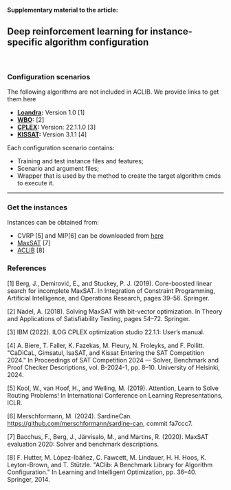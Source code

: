 **Supplementary material to the article:**

## Deep reinforcement learning for instance-specific algorithm configuration
<br>

### Configuration scenarios

The following algorithms are not included in ACLIB. We provide links to get them here

+ **[Loandra](https://github.com/jezberg/loandra):** Version 1.0 [1]  
+ **[WBO](https://github.com/sbjoshi/Open-WBO-Inc):** [2]
+ **[CPLEX](https://www.ibm.com/products/ilog-cplex-optimization-studio):** Version: 22.1.1.0 [3]  
+ **[KISSAT](https://github.com/arminbiere/kissat):** Version 3.1.1 [4]  

Each configuration scenario contains:  
+ Training and test instance files and features;  
+ Scenario and argument files;  
+ Wrapper that is used by the method to create the target algorithm cmds to execute it.

***

### Get the instances

Instances can be obtained from:
+ CVRP [5] and MIP[6]  can be downloaded from [here](https://zenodo.org/records/14515806?token=eyJhbGciOiJIUzUxMiJ9.eyJpZCI6IjllNTYwNDBlLThkZjItNGJhOS04Zjc4LTJjODVkMjU4NmY2MSIsImRhdGEiOnt9LCJyYW5kb20iOiIyYmNiYjVmZjFhNWMwMTI1NmI0MjQ5ZGY0NGQ5MTA1YiJ9.p0cZ7dgnbi4oj6rTTztYB3w4_pXStOLlJoKOF9UYX80gCc9t_cpgkUcSYdQsbB03S6bgPCGsLg3tzjCgujp0Yw)
+ [MaxSAT](http://www.cs.toronto.edu/maxsat-lib/maxsat-instances/master-set/unweighted/) [7]  
+ [ACLIB](https://bitbucket.org/mlindauer/aclib2/src/master/) [8]  


### References

[1] Berg, J., Demirović, E., and Stuckey, P. J. (2019). Core-boosted linear search for incomplete MaxSAT. In Integration of Constraint Programming, Artificial Intelligence, and Operations Research, pages 39–56. Springer.

[2] Nadel, A. (2018). Solving MaxSAT with bit-vector optimization. In Theory and Applications of Satisfiability Testing, pages 54–72. Springer.

[3] IBM (2022). ILOG CPLEX optimization studio 22.1.1: User’s manual.

[4] A. Biere, T. Faller, K. Fazekas, M. Fleury, N. Froleyks, and F. Pollitt. "CaDiCaL, Gimsatul, IsaSAT, and Kissat Entering the SAT Competition 2024." In Proceedings of SAT Competition 2024 — Solver, Benchmark and Proof Checker Descriptions, vol. B-2024-1, pp. 8–10. University of Helsinki, 2024.

[5] Kool, W., van Hoof, H., and Welling, M. (2019). Attention, Learn to Solve Routing Problems! In International Conference on Learning Representations, ICLR.

[6] Merschformann, M. (2024). SardineCan. https://github.com/merschformann/sardine-can, commit fa7ccc7.

[7] Bacchus, F., Berg, J., Järvisalo, M., and Martins, R. (2020). MaxSAT evaluation 2020: Solver and benchmark descriptions.

[8] F. Hutter, M. López-Ibáñez, C. Fawcett, M. Lindauer, H. H. Hoos, K. Leyton-Brown, and T. Stützle. "AClib: A Benchmark Library for Algorithm Configuration." In Learning and Intelligent Optimization, pp. 36–40. Springer, 2014.